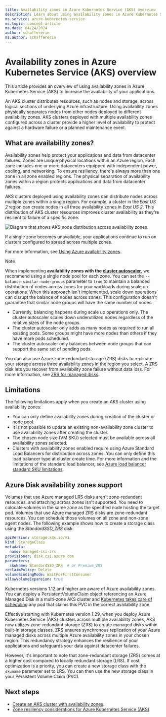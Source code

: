```yaml
---
title: Availability zones in Azure Kubernetes Service (AKS) overview
description: Learn about using availability zones in Azure Kubernetes Service (AKS) to increase the availability of your applications.
ms.service: azure-kubernetes-service
ms.topic: concept-article
ms.date: 04/24/2024
author: schaffererin
ms.author: schaffererin
---
```


# Availability zones in Azure Kubernetes Service (AKS) overview

This article provides an overview of using availability zones in Azure Kubernetes Service (AKS) to increase the availability of your applications.

An AKS cluster distributes resources, such as nodes and storage, across logical sections of underlying Azure infrastructure. Using availability zones physically separates nodes from other nodes deployed to different availability zones. AKS clusters deployed with multiple availability zones configured across a cluster provide a higher level of availability to protect against a hardware failure or a planned maintenance event.

## What are availability zones?

Availability zones help protect your applications and data from datacenter failures. Zones are unique physical locations within an Azure region. Each zone includes one or more datacenters equipped with independent power, cooling, and networking. To ensure resiliency, there's always more than one zone in all zone enabled regions. The physical separation of availability zones within a region protects applications and data from datacenter failures.

AKS clusters deployed using availability zones can distribute nodes across multiple zones within a single region. For example, a cluster in the *East US 2* region can create nodes in all three availability zones in *East US 2*. This distribution of AKS cluster resources improves cluster availability as they're resilient to failure of a specific zone.

![Diagram that shows AKS node distribution across availability zones.](media/availability-zones/aks-availability-zones.png)

If a single zone becomes unavailable, your applications continue to run on clusters configured to spread across multiple zones.

For more information, see [Using Azure availability zones](/azure/reliability/availability-zones-overview).

> [!NOTE]
> When implementing **availability zones with the [cluster autoscaler](./cluster-autoscaler-overview.md)**, we recommend using a single node pool for each zone. You can set the `--balance-similar-node-groups` parameter to `true` to maintain a balanced distribution of nodes across zones for your workloads during scale up operations. When this approach isn't implemented, scale down operations can disrupt the balance of nodes across zones. This configuration doesn't guarantee that similar node groups will have the same number of nodes:
>
> * Currently, balancing happens during scale up operations only. The cluster autoscaler scales down underutilized nodes regardless of the relative sizes of the node groups.
> * The cluster autoscaler only adds as many nodes as required to run all existing pods. Some groups might have more nodes than others if they have more pods scheduled.
> * The cluster autoscaler only balances between node groups that can support the same set of pending pods.
>
> You can also use Azure zone-redundant storage (ZRS) disks to replicate your storage across three availability zones in the region you select. A ZRS disk lets you recover from availability zone failure without data loss. For more information, see [ZRS for managed disks](/azure/virtual-machines/disks-redundancy#zone-redundant-storage-for-managed-disks).

## Limitations

The following limitations apply when you create an AKS cluster using availability zones:

* You can only define availability zones during creation of the cluster or node pool.
* It is not possible to update an existing non-availability zone cluster to use availability zones after creating the cluster.
* The chosen node size (VM SKU) selected must be available across all availability zones selected.
* Clusters with availability zones enabled require using Azure Standard Load Balancers for distribution across zones. You can only define this load balancer type at cluster create time. For more information and the limitations of the standard load balancer, see [Azure load balancer standard SKU limitations][standard-lb-limitations].

## Azure Disk availability zones support

Volumes that use Azure managed LRS disks aren't zone-redundant resources, and attaching across zones isn't supported. You need to colocate volumes in the same zone as the specified node hosting the target pod. Volumes that use Azure managed ZRS disks are zone-redundant resources. You can schedule those volumes on all zone and non-zone agent nodes. The following example shows how to create a storage class using the *StandardSSD_ZRS* disk:

```yaml
apiVersion: storage.k8s.io/v1
kind: StorageClass
metadata:
  name: managed-csi-zrs
provisioner: disk.csi.azure.com
parameters:
  skuName: StandardSSD_ZRS  # or Premium_ZRS
reclaimPolicy: Delete
volumeBindingMode: WaitForFirstConsumer
allowVolumeExpansion: true
```

Kubernetes versions 1.12 and higher are aware of Azure availability zones. You can deploy a PersistentVolumeClaim object referencing an Azure Managed Disk in a multi-zone AKS cluster and [Kubernetes takes care of scheduling](https://kubernetes.io/docs/setup/best-practices/multiple-zones/#storage-access-for-zones) any pod that claims this PVC in the correct availability zone.

Effective starting with Kubernetes version 1.29, when you deploy Azure Kubernetes Service (AKS) clusters across multiple availability zones, AKS now utilizes zone-redundant storage (ZRS) to create managed disks within built-in storage classes. ZRS ensures synchronous replication of your Azure managed disks across multiple Azure availability zones in your chosen region. This redundancy strategy enhances the resilience of your applications and safeguards your data against datacenter failures.

However, it's important to note that zone-redundant storage (ZRS) comes at a higher cost compared to locally redundant storage (LRS). If cost optimization is a priority, you can create a new storage class with the `skuname` parameter set to LRS. You can then use the new storage class in your Persistent Volume Claim (PVC).

## Next steps

* [Create an AKS cluster with availability zones](./availability-zones.md).
* [Zone resiliency considerations for Azure Kubernetes Service (AKS)](./../aks-zone-resiliency.md)

<!-- LINKS -->
[standard-lb-limitations]: load-balancer-standard.md#limitations

